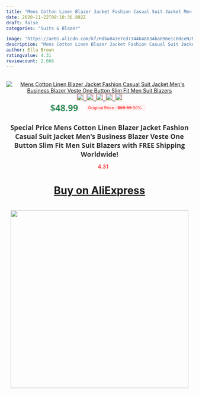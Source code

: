 ```yaml
---
title: "Mens Cotton Linen Blazer Jacket Fashion Casual Suit Jacket Men's Business Blazer Veste One Button Slim Fit Men Suit Blazers"
date: 2020-11-22T09:10:36.892Z
draft: false
categories: "Suits & Blazer"

image: "https://ae01.alicdn.com/kf/Hdba843e7cd7344648b34ba896e1c0dceN/Mens-Cotton-Linen-Blazer-Jacket-Fashion-Casual-Suit-Jacket-Men-s-Business-Blazer-Veste-One-Button.png_220x220.png"
description: "Mens Cotton Linen Blazer Jacket Fashion Casual Suit Jacket Men's Business Blazer Veste One Button Slim Fit Men Suit Blazers"
author: Ella Brown
ratingvalue: 4.31
reviewcount: 2.666
---
```

<br>
<div style="text-align: center;">
<a href="https://s.click.aliexpress.com/e/_AdNt9T" target="_blank" rel="nofollow noopener noreferrer"><img alt="Mens Cotton Linen Blazer Jacket Fashion Casual Suit Jacket Men's Business Blazer Veste One Button Slim Fit Men Suit Blazers" class="magnifier-image" src="https://ae01.alicdn.com/kf/Hdba843e7cd7344648b34ba896e1c0dceN/Mens-Cotton-Linen-Blazer-Jacket-Fashion-Casual-Suit-Jacket-Men-s-Business-Blazer-Veste-One-Button.png_220x220.png_640x640.jpg">
<br>
<img style="border:1px solid salmon" src="https://ae01.alicdn.com/kf/Hdba843e7cd7344648b34ba896e1c0dceN/Mens-Cotton-Linen-Blazer-Jacket-Fashion-Casual-Suit-Jacket-Men-s-Business-Blazer-Veste-One-Button.png_120x120.jpg">&nbsp;&nbsp;<img style="border:1px solid salmon" src="https://ae01.alicdn.com/kf/H78fa1db2d8a04e10b22ec7e654dd9ab4d/Mens-Cotton-Linen-Blazer-Jacket-Fashion-Casual-Suit-Jacket-Men-s-Business-Blazer-Veste-One-Button.jpg_120x120.jpg">&nbsp;&nbsp;<img style="border:1px solid salmon" src="https://ae01.alicdn.com/kf/H50631032542f4d1b90cb02bb6cfeabf5A/Mens-Cotton-Linen-Blazer-Jacket-Fashion-Casual-Suit-Jacket-Men-s-Business-Blazer-Veste-One-Button.jpg_120x120.jpg">&nbsp;&nbsp;<img style="border:1px solid salmon" src="https://ae01.alicdn.com/kf/H7f4448e0477347e1bbdca2fe8ce64112i/Mens-Cotton-Linen-Blazer-Jacket-Fashion-Casual-Suit-Jacket-Men-s-Business-Blazer-Veste-One-Button.jpg_120x120.jpg">&nbsp;&nbsp;<img style="border:1px solid salmon" src="https://ae01.alicdn.com/kf/H4701c30203254385b7d38ec819e913c5H/Mens-Cotton-Linen-Blazer-Jacket-Fashion-Casual-Suit-Jacket-Men-s-Business-Blazer-Veste-One-Button.jpg_120x120.jpg"></a></div><br0>
<div style="text-align: center;"><span style="background-color: white; border: 0px; box-sizing: border-box; color: seagreen; display: inline-block; font-family: &quot;open sans&quot; , &quot;arial&quot; , &quot;helvetica&quot; , sans-serif , &quot;heiti&quot;; font-size: 24px; font-stretch: inherit; font-weight: 700; line-height: inherit; margin: 0px 10px 0px 0px; padding: 0px; vertical-align: middle;">$48.99 </span>
<span style="background: rgb(255 , 241 , 241); border-radius: 3px; border: 0px; box-sizing: border-box; color: #ff4747; display: inline-block; font-family: inherit; font-size: 12px; font-stretch: inherit; font-style: inherit; font-variant: inherit; font-weight: 600; line-height: inherit; margin: 0px; padding: 2px 5px; transform: scale(0.9); vertical-align: middle;">Original Price : <b style="text-decoration: line-through;">$69.99 </b> 30%&nbsp;&nbsp;</span></div>
<h1 style="color: #333333; display: inline-block; font-family: &quot;open sans&quot; , &quot;arial&quot; , &quot;helvetica&quot; , sans-serif , &quot;heiti&quot;; font-size: 18px; font-stretch: inherit; font-weight: 700; text-align: center;">Special Price Mens Cotton Linen Blazer Jacket Fashion Casual Suit Jacket Men's Business Blazer Veste One Button Slim Fit Men Suit Blazers with FREE Shipping Worldwide!</h1>
<div style="color: #ff4747; text-align: center;">
<img src="https://4.bp.blogspot.com/-M0ZcTcb-5uY/XleCXlxnR4I/AAAAAAAAAEc/OrjgMkXV1oMQFaCRZj5HQwOCBcu3w1FegCPcBGAYYCw/s1600/star.png" style="height: 15px;">&nbsp;<b>4.31</b></div>
<div class="button_cont" align="center"><a class="buynow_a" href="https://s.click.aliexpress.com/e/_AdNt9T" target="_blank" rel="nofollow noopener noreferrer"><H1>Buy on AliExpress</H1></a></div><br>
<div class="separator" style="clear: both; text-align: center;">
<img src="https://lh3.googleusercontent.com/-pTy5HemUv9M/XlePHvY0dAI/AAAAAAAAAE4/0nX5iRUoIWY8eMW9Dpxeirr157OZliDIgCLcBGAsYHQ/s1600/badge.gif" width="480">
</div>
